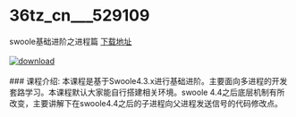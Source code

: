 # 36tz_cn___529109
swoole基础进阶之进程篇
[下载地址](http://www.36tz.cn/article/529109 "下载地址")
<br/></br>[![download](http://36tz.cn/muke_img/2019_12_356-4-300x169.jpg "下载地址")](http://www.36tz.cn/article/529109 "下载地址")
<br/></br>### 课程介绍:
本课程是基于Swoole4.3.x进行基础进阶。主要面向多进程的开发套路学习。本课程默认大家能自行搭建相关环境。swoole 4.4之后底层机制有所改变，主要讲解下在swoole4.4之后的子进程向父进程发送信号的代码修改点。



